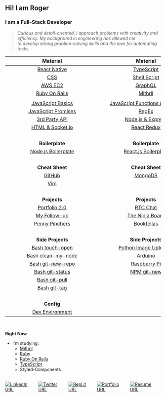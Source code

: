 ## Hi! I am Roger

### I am a Full-Stack Developer

> _<span>Curious and detail-oriented, I approach problems with creativity and efficiency. My background in engineering has allowed me <br/>to develop strong problem-solving skills and the love for automating tasks.</span>_

|                                                                                                                                                                                                    **Material**                                                                                                                                                                                                    |                                                                                                                                                                                                    **Material**                                                                                                                                                                                                    |                                                                                                                                                                                                    **Material**                                                                                                                                                                                                    |
| :----------------------------------------------------------------------------------------------------------------------------------------------------------------------------------------------------------------------------------------------------------------------------------------------------------------------------------------------------------------------------------------------------------------: | :----------------------------------------------------------------------------------------------------------------------------------------------------------------------------------------------------------------------------------------------------------------------------------------------------------------------------------------------------------------------------------------------------------------: | :----------------------------------------------------------------------------------------------------------------------------------------------------------------------------------------------------------------------------------------------------------------------------------------------------------------------------------------------------------------------------------------------------------------: |
|                                                                                                                                                                          [React Native](https://github.com/Roger-Takeshita/React_Native)                                                                                                                                                                           |                                                                                                                                                                            [TypeScript](https://github.com/Roger-Takeshita/TypeScript)                                                                                                                                                                             |                                                                                                                                                                                [Python](https://github.com/Roger-Takeshita/Python)                                                                                                                                                                                 |
|                                                                                                                                                                                   [CSS](https://github.com/Roger-Takeshita/CSS)                                                                                                                                                                                    |                                                                                                                                                                          [Shell Script](https://github.com/Roger-Takeshita/Shell_Script)                                                                                                                                                                           |                                                                                                                                                                 [Django REST Framework](https://github.com/Roger-Takeshita/Django_REST_Framework)                                                                                                                                                                  |
|                                                                                                                                                                               [AWS EC2](https://github.com/Roger-Takeshita/AWS_EC2)                                                                                                                                                                                |                                                                                                                                                                               [GraphQL](https://github.com/Roger-Takeshita/GraphQL)                                                                                                                                                                                |                                                                                                                                                                     [Ruby](https://github.com/Roger-Takeshita/Ruby/tree/main/001_Full_Course)                                                                                                                                                                      |
|                                                                                                                                                                         [Ruby On Rails](https://github.com/Roger-Takeshita/Ruby_On_Rails)                                                                                                                                                                          |                                                                                                                                                                              [Mithril](https://github.com/Roger-Takeshita/MithrilJS)                                                                                                                                                                               |                                                                                                                                                                                                                                                                                                                                                                                                                    |
|                                                                                                                                                                                                                                                                                                                                                                                                                    |                                                                                                                                                                                                                                                                                                                                                                                                                    |                                                                                                                                                                                                                                                                                                                                                                                                                    |
|                                                                                                                                                [JavaScript Basics](https://github.com/Roger-Takeshita/Software_Engineer/blob/master/W01D02_Intro_JS_Data_Types.md)                                                                                                                                                 |                                                                                                                                           [JavaScript Functions & Objects](https://github.com/Roger-Takeshita/Software_Engineer/blob/master/W01D03_Functions_Objects.md)                                                                                                                                           |                                                                                                                                            [JavaScript Callback & Classes](https://github.com/Roger-Takeshita/Software_Engineer/blob/master/W02D02_Callback_Classes.md)                                                                                                                                            |
|                                                                                                                                            [JavaScript Promises](https://github.com/Roger-Takeshita/Software_Engineer/blob/master/W05D02_JS_Promises_Producing_API.md)                                                                                                                                             |                                                                                                                                                         [RegEx](https://github.com/Roger-Takeshita/Software_Engineer/blob/master/W06D02_RegExp_Summary.md)                                                                                                                                                         |                                                                                                                                                            [AJAX](https://github.com/Roger-Takeshita/Software_Engineer/blob/master/W05D04_AJAX_APIs.md)                                                                                                                                                            |
|                                                                                                                                                [3rd Party API](https://github.com/Roger-Takeshita/Software_Engineer/blob/master/W05D01_Consuming_3rd_Party_API.md)                                                                                                                                                 |                                                                                                                                              [Node.js & Express](https://github.com/Roger-Takeshita/Software_Engineer/blob/master/W04D01_Full-Stack_Node_Express.md)                                                                                                                                               |                                                                                                                                                         [Express Oauth](https://github.com/Roger-Takeshita/Software_Engineer/blob/master/W05D03_OAuth.md)                                                                                                                                                          |
|                                                                                                                                                 [HTML & Socket.io](https://github.com/Roger-Takeshita/Software_Engineer/blob/master/W05D05_Realtime_Socket.io.md)                                                                                                                                                  |                                                                                                                                                       [React Redux](https://github.com/Roger-Takeshita/Software_Engineer/blob/master/W11D04_React_Redux.md)                                                                                                                                                        |                                                                                                                                                                                                                                                                                                                                                                                                                    |
|                                                                                                                                                                                                       &nbsp;                                                                                                                                                                                                       |                                                                                                                                                                                                       &nbsp;                                                                                                                                                                                                       |                                                                                                                                                                                                       &nbsp;                                                                                                                                                                                                       |
|                                                                                                                                                                                                  **Boilerplate**                                                                                                                                                                                                   |                                                                                                                                                                                                  **Boilerplate**                                                                                                                                                                                                   |                                                                                                                                                                                                  **Boilerplate**                                                                                                                                                                                                   |
|                                                                                                                                                                   [Node.js Boilerplate](https://github.com/Roger-Takeshita/Node.js_Boilerplate)                                                                                                                                                                    |                                                                                                                                                                    [React.js Boilerplate](https://github.com/Roger-Takeshita/React_Boilerplate)                                                                                                                                                                    |                                                                                                                                                                [GraphQL Boilerplate](https://github.com/Roger-Takeshita/GraphQL_Prisma_Boilerplate)                                                                                                                                                                |
|                                                                                                                                                                                                       &nbsp;                                                                                                                                                                                                       |                                                                                                                                                                                                       &nbsp;                                                                                                                                                                                                       |                                                                                                                                                                                                       &nbsp;                                                                                                                                                                                                       |
|                                                                                                                                                                                                  **Cheat Sheet**                                                                                                                                                                                                   |                                                                                                                                                                                                  **Cheat Sheet**                                                                                                                                                                                                   |                                                                                                                                                                                                  **Cheat Sheet**                                                                                                                                                                                                   |
|                                                                                                                                                                                [GitHub](https://github.com/Roger-Takeshita/GitHub)                                                                                                                                                                                 |                                                                                                                                                     [MongoDB](https://github.com/Roger-Takeshita/Software_Engineer/blob/master/W04D03_MongoDB_Cheat_Sheet.md)                                                                                                                                                      |                                                                                                                                                                                   [SQL](https://github.com/Roger-Takeshita/SQL)                                                                                                                                                                                    |
|                                                                                                                                                                                   [Vim](https://github.com/Roger-Takeshita/Vim)                                                                                                                                                                                    |                                                                                                                                                                                                                                                                                                                                                                                                                    |                                                                                                                                                                                                                                                                                                                                                                                                                    |
|                                                                                                                                                                                                       &nbsp;                                                                                                                                                                                                       |                                                                                                                                                                                                       &nbsp;                                                                                                                                                                                                       |                                                                                                                                                                                                       &nbsp;                                                                                                                                                                                                       |
|                                                                                                                                                                                                    **Projects**                                                                                                                                                                                                    |                                                                                                                                                                                                    **Projects**                                                                                                                                                                                                    |                                                                                                                                                                                                    **Projects**                                                                                                                                                                                                    |
|                                                                                                                                                                         [Portfolio 2.0](https://github.com/Roger-Takeshita/portfolio_2.0)                                                                                                                                                                          |                                                                                                                                                                              [RTC Chat](https://github.com/Roger-Takeshita/Socket.io)                                                                                                                                                                              |                                                                                                                                                                               [iCheats](https://github.com/Roger-Takeshita/iCheats)                                                                                                                                                                                |
|                                                                                                                                                                          [My Follow-up](https://github.com/Roger-Takeshita/My_Follow-Up)                                                                                                                                                                           |                                                                                                                                                           [The Ninja Board](https://github.com/Roger-Takeshita/Mintbean_Hackathons_JS_Bootcamp_Olympics)                                                                                                                                                           |                                                                                                                                                                      [Minesweeper](https://github.com/Roger-Takeshita/HTML_Game_Minesweeper)                                                                                                                                                                       |
|                                                                                                                                                                        [Penny Pinchers](https://github.com/Roger-Takeshita/Penny_Pinchers)                                                                                                                                                                         |                                                                                                                                                                        [Bookfellas](https://github.com/Roger-Takeshita/Django_Book_Fellas)                                                                                                                                                                         |                                                                                                                                                                                                                                                                                                                                                                                                                    |
| &nbsp;&nbsp;&nbsp;&nbsp;&nbsp;&nbsp;&nbsp;&nbsp;&nbsp;&nbsp;&nbsp;&nbsp;&nbsp;&nbsp;&nbsp;&nbsp;&nbsp;&nbsp;&nbsp;&nbsp;&nbsp;&nbsp;&nbsp;&nbsp;&nbsp;&nbsp;&nbsp;&nbsp;&nbsp;&nbsp;&nbsp;&nbsp;&nbsp;&nbsp;&nbsp;&nbsp;&nbsp;&nbsp;&nbsp;&nbsp;&nbsp;&nbsp;&nbsp;&nbsp;&nbsp;&nbsp;&nbsp;&nbsp;&nbsp;&nbsp;&nbsp;&nbsp;&nbsp;&nbsp;&nbsp;&nbsp;&nbsp;&nbsp;&nbsp;&nbsp;&nbsp;&nbsp;&nbsp;&nbsp;&nbsp;&nbsp;&nbsp; | &nbsp;&nbsp;&nbsp;&nbsp;&nbsp;&nbsp;&nbsp;&nbsp;&nbsp;&nbsp;&nbsp;&nbsp;&nbsp;&nbsp;&nbsp;&nbsp;&nbsp;&nbsp;&nbsp;&nbsp;&nbsp;&nbsp;&nbsp;&nbsp;&nbsp;&nbsp;&nbsp;&nbsp;&nbsp;&nbsp;&nbsp;&nbsp;&nbsp;&nbsp;&nbsp;&nbsp;&nbsp;&nbsp;&nbsp;&nbsp;&nbsp;&nbsp;&nbsp;&nbsp;&nbsp;&nbsp;&nbsp;&nbsp;&nbsp;&nbsp;&nbsp;&nbsp;&nbsp;&nbsp;&nbsp;&nbsp;&nbsp;&nbsp;&nbsp;&nbsp;&nbsp;&nbsp;&nbsp;&nbsp;&nbsp;&nbsp;&nbsp; | &nbsp;&nbsp;&nbsp;&nbsp;&nbsp;&nbsp;&nbsp;&nbsp;&nbsp;&nbsp;&nbsp;&nbsp;&nbsp;&nbsp;&nbsp;&nbsp;&nbsp;&nbsp;&nbsp;&nbsp;&nbsp;&nbsp;&nbsp;&nbsp;&nbsp;&nbsp;&nbsp;&nbsp;&nbsp;&nbsp;&nbsp;&nbsp;&nbsp;&nbsp;&nbsp;&nbsp;&nbsp;&nbsp;&nbsp;&nbsp;&nbsp;&nbsp;&nbsp;&nbsp;&nbsp;&nbsp;&nbsp;&nbsp;&nbsp;&nbsp;&nbsp;&nbsp;&nbsp;&nbsp;&nbsp;&nbsp;&nbsp;&nbsp;&nbsp;&nbsp;&nbsp;&nbsp;&nbsp;&nbsp;&nbsp;&nbsp;&nbsp; |
|                                                                                                                                                                                                 **Side Projects**                                                                                                                                                                                                  |                                                                                                                                                                                                 **Side Projects**                                                                                                                                                                                                  |                                                                                                                                                                                                 **Side Projects**                                                                                                                                                                                                  |
|                                                                                                                                                         [Bash touch-open](https://github.com/Roger-Takeshita/Shell_Script/tree/master/Scripts/touch-open)                                                                                                                                                          |                                                                                                                                                          [Python Image Uploader](https://github.com/Roger-Takeshita/Python/tree/master/11_Scripts/Imgur)                                                                                                                                                           |                                                                                                                                                                       [Diablo II Bot](https://github.com/Roger-Takeshita/Kolbot_Roger-That)                                                                                                                                                                        |
|                                                                                                                                                      [Bash clean-my-node](https://github.com/Roger-Takeshita/Shell_Script/tree/master/Scripts/clean-my-node)                                                                                                                                                       |                                                                                                                                                                               [Arduino](https://github.com/Roger-Takeshita/Arduino)                                                                                                                                                                                |                                                                                                                                                                   [Firebase Telegram](https://github.com/Roger-Takeshita/Firebase_Diablo_II_Bot)                                                                                                                                                                   |
|                                                                                                                                                       [Bash git-new-repo](https://github.com/Roger-Takeshita/Shell_Script/tree/master/Scripts/git-new-repo)                                                                                                                                                        |                                                                                                                                                                          [Raspberry Pi](https://github.com/Roger-Takeshita/Raspberry_Pi)                                                                                                                                                                           |                                                                                                                                                                            [AuthoHotKey](https://github.com/Roger-Takeshita/AutoHotKey)                                                                                                                                                                            |
|                                                                                                                                                         [Bash git-status](https://github.com/Roger-Takeshita/Shell_Script/tree/master/Scripts/git-status)                                                                                                                                                          |                                                                                                                                                                             [NPM git-new](https://github.com/Roger-Takeshita/git-new)                                                                                                                                                                              |                                                                                                                                                                                                                                                                                                                                                                                                                    |
|                                                                                                                                                           [Bash git-pull](https://github.com/Roger-Takeshita/Shell_Script/tree/master/Scripts/git-pull)                                                                                                                                                            |                                                                                                                                                                                                                                                                                                                                                                                                                    |                                                                                                                                                                                                                                                                                                                                                                                                                    |
|                                                                                                                                                            [Bash git-tag](https://github.com/Roger-Takeshita/Shell_Script/tree/master/Scripts/git-tag)                                                                                                                                                             |                                                                                                                                                                                                                                                                                                                                                                                                                    |                                                                                                                                                                                                                                                                                                                                                                                                                    |
|                                                                                                                                                                                                       &nbsp;                                                                                                                                                                                                       |                                                                                                                                                                                                       &nbsp;                                                                                                                                                                                                       |                                                                                                                                                                                                       &nbsp;                                                                                                                                                                                                       |
|                                                                                                                                                                                                     **Config**                                                                                                                                                                                                     |                                                                                                                                                                                                                                                                                                                                                                                                                    |                                                                                                                                                                                                                                                                                                                                                                                                                    |
|                                                                                                                                                                       [Dev Environment](https://github.com/Roger-Takeshita/Dev_Environment)                                                                                                                                                                        |                                                                                                                                                                                                                                                                                                                                                                                                                    |                                                                                                                                                                                                                                                                                                                                                                                                                    |

<br/>

**Right Now**

- I'm studying:
  - [Mithril](https://github.com/Roger-Takeshita/MithrilJS)
  - [Ruby](https://github.com/Roger-Takeshita/Ruby/tree/main/001_Full_Course)
  - [Ruby On Rails](https://github.com/Roger-Takeshita/Ruby_On_Rails)
  - [TypeScript](https://github.com/Roger-Takeshita/TypeScript)
  - Styled-Components

<br/>
<div style="display: flex;">
  <a href="https://www.linkedin.com/in/roger-takeshita" target="_blank">
      <img alt="LinkedIn URL" src="https://img.shields.io/badge/-Roger&hyphen;Takeshita-grey?style=flat-square&logo=Linkedin&logoColor=blue">
  </a>
  <a style="margin-left: 5px;" href="https://twitter.com/RogerTakeshita" target="_blank">
      <img alt="Twitter URL" src="https://img.shields.io/badge/-@RogerTakeshita-grey?style=flat-square&logo=Twitter&logoColor=blue">
  </a>
  <a style="margin-left: 5px;" href="https://repl.it/@rogertakeshita" target="_blank">
      <img alt="Repl.it URL" src="https://img.shields.io/badge/-@RogerTakeshita-grey?style=flat-square&logo=Repl.it&logoColor=999999">
  </a>
  <a style="margin-left: 5px;" href="http://rogertakeshita.com" target="_blank">
      <img alt="Portfolio URL" src="https://img.shields.io/badge/-Portfolio-grey?style=flat-square&logo=Safari&logoColor=lightblue">
  </a>
  <a style="margin-left: 5px;" href="https://www.rogertakeshita.com/Resume_-_Roger_Takeshita.pdf" target="_blank">
      <img alt="Resume URL" src="https://img.shields.io/badge/-Resume-grey?style=flat-square&logo=Adobe%20Acrobat%20Reader&logoColor=red">
  </a>
</a>
</div>
